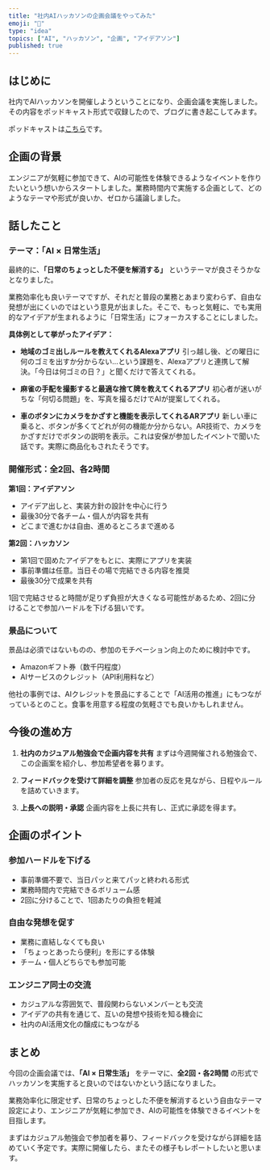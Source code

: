 ```yaml
---
title: "社内AIハッカソンの企画会議をやってみた"
emoji: "🤖"
type: "idea"
topics: ["AI", "ハッカソン", "企画", "アイデアソン"]
published: true
---
```


## はじめに

社内でAIハッカソンを開催しようということになり、企画会議を実施しました。その内容をポッドキャスト形式で収録したので、ブログに書き起こしてみます。

ポッドキャストは[こちら](https://open.spotify.com/episode/2OgSPmN3LLyfYcTMq3C7JQ?si=d0233e589c0c4f20)です。

## 企画の背景

エンジニアが気軽に参加できて、AIの可能性を体験できるようなイベントを作りたいという想いからスタートしました。業務時間内で実施する企画として、どのようなテーマや形式が良いか、ゼロから議論しました。

## 話したこと

### テーマ：「AI × 日常生活」

最終的に、**「日常のちょっとした不便を解消する」** というテーマが良さそうかなとなりました。

業務効率化も良いテーマですが、それだと普段の業務とあまり変わらず、自由な発想が出にくいのではという意見が出ました。そこで、もっと気軽に、でも実用的なアイデアが生まれるように「日常生活」にフォーカスすることにしました。

**具体例として挙がったアイデア：**

- **地域のゴミ出しルールを教えてくれるAlexaアプリ**
  引っ越し後、どの曜日に何のゴミを出すか分からない…という課題を、Alexaアプリと連携して解決。「今日は何ゴミの日？」と聞くだけで答えてくれる。

- **麻雀の手配を撮影すると最適な捨て牌を教えてくれるアプリ**
  初心者が迷いがちな「何切る問題」を、写真を撮るだけでAIが提案してくれる。

- **車のボタンにカメラをかざすと機能を表示してくれるARアプリ**
  新しい車に乗ると、ボタンが多くてどれが何の機能か分からない。AR技術で、カメラをかざすだけでボタンの説明を表示。これは安保が参加したイベントで聞いた話です。実際に商品化もされたそうです。

### 開催形式：全2回、各2時間

**第1回：アイデアソン**

- アイデア出しと、実装方針の設計を中心に行う
- 最後30分で各チーム・個人が内容を共有
- どこまで進むかは自由、進めるところまで進める

**第2回：ハッカソン**

- 第1回で固めたアイデアをもとに、実際にアプリを実装
- 事前準備は任意。当日その場で完結できる内容を推奨
- 最後30分で成果を共有

1回で完結させると時間が足りず負担が大きくなる可能性があるため、2回に分けることで参加ハードルを下げる狙いです。

### 景品について

景品は必須ではないものの、参加のモチベーション向上のために検討中です。

- Amazonギフト券（数千円程度）
- AIサービスのクレジット（API利用料など）

他社の事例では、AIクレジットを景品にすることで「AI活用の推進」にもつながっているとのこと。食事を用意する程度の気軽さでも良いかもしれません。

## 今後の進め方

1. **社内のカジュアル勉強会で企画内容を共有**
   まずは今週開催される勉強会で、この企画案を紹介し、参加希望者を募ります。

2. **フィードバックを受けて詳細を調整**
   参加者の反応を見ながら、日程やルールを詰めていきます。

3. **上長への説明・承認**
   企画内容を上長に共有し、正式に承認を得ます。

## 企画のポイント

### 参加ハードルを下げる

- 事前準備不要で、当日パッと来てパッと終われる形式
- 業務時間内で完結できるボリューム感
- 2回に分けることで、1回あたりの負担を軽減

### 自由な発想を促す

- 業務に直結しなくても良い
- 「ちょっとあったら便利」を形にする体験
- チーム・個人どちらでも参加可能

### エンジニア同士の交流

- カジュアルな雰囲気で、普段関わらないメンバーとも交流
- アイデアの共有を通じて、互いの発想や技術を知る機会に
- 社内のAI活用文化の醸成にもつながる

## まとめ

今回の企画会議では、**「AI × 日常生活」** をテーマに、**全2回・各2時間** の形式でハッカソンを実施すると良いのではないかという話になりました。

業務効率化に限定せず、日常のちょっとした不便を解消するという自由なテーマ設定により、エンジニアが気軽に参加でき、AIの可能性を体験できるイベントを目指します。

まずはカジュアル勉強会で参加者を募り、フィードバックを受けながら詳細を詰めていく予定です。実際に開催したら、またその様子もレポートしたいと思います。
